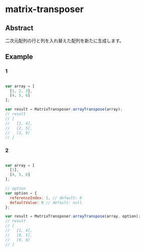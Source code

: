 # matrix-transposer

## Abstract
二次元配列の行と列を入れ替えた配列を新たに生成します。

## Example

### 1

```javascript

var array = [
  [1, 2, 3],
  [4, 5, 6]
];

var result = MatrixTransposer.arrayTranspose(array);
// result
// [
//   [1, 4],
//   [2, 5],
//   [3, 6]
// ]

```

### 2

```javascript

var array = [
  [1],
  [4, 5, 6]
];

// option
var option = {
  referenceIndex: 1, // default: 0 
  defaultValue: 0 // default: null
};

var result = MatrixTransposer.arrayTranspose(array, option);
// result
// [
//   [1, 4],
//   [0, 5],
//   [0, 6]
// ]

```
